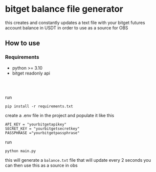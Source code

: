 # bitget balance file generator
this creates and constantly updates a text
file with your bitget futures account balance in USDT
in order to use as a source for OBS

## How to use
### Requirements
- python >= 3.10 
- bitget readonly api

<br />
<br />

run
```
pip install -r requirements.txt
```

create a .env file in the project and populate it like this
```
API_KEY = "yourbitgetapikey"
SECRET_KEY = "yourbitgetsecretkey"
PASSPHRASE ="yourbitgetpassphrase"
```

run
```
python main.py
```

this will generate a `balance.txt` file that will update every 2 seconds
you can then use this as a source in obs